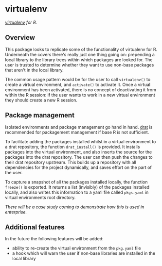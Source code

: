# virtualenv

_[virtualenv](https://virtualenv.pypa.io/en/latest/) for R._

## Overview

This package looks to replicate some of the functionality of virtualenv for R. Underneath the covers there's really just one thing going on: prepending a local library to the library trees within which packages are looked for. The user is trusted to determine whether they want to use non-base packages that aren't in the local library.

The common usage pattern would be for the user to call `virtualenv()` to create a virtual environment, and `activate()` to activate it. Once a virtual environment has been activated, there is no concept of deactivating it from within the R session: if the user wants to work in a new virtual environment they should create a new R session.

## Package management

Isolated environments and package management go hand in hand.  [drat](https://github.com/eddelbuettel/drat) is recommended for packagement management if base R is not sufficient. 

To facilitate adding the packages installed whilst in a virtual environment to a drat repository, the function `drat_install()` is provided. It installs packages into the virtual environment, and also inserts the source for the packages into the drat repository. The user can then push the changes to their drat repository upstream. This builds up a repository with all dependencies for the project dynamically, and saves effort on the part of the user.

To capture a snapshot of all the packages installed locally, the function `freeze()` is exported. It returns a list (invisibly) of the packages installed locally, and also writes this information to a yaml file called `pkgs.yaml` in virtual environments root directory.

_There will be a case study coming to demonstrate how this is used in enterprise._

## Additional features

In the future the following features will be added:

- ability to re-create the virtual environment from the `pkg.yaml` file
- a hook which will warn the user if non-base libraries are installed in the local library
